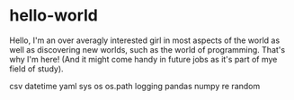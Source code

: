 # hello-world

Hello, 
I'm an over averagly interested girl in most aspects of the world as well as discovering new worlds, such as the world of programming. That's why I'm here! (And it might come handy in future jobs as it's part of mye field of study).

csv
datetime
yaml
sys
os
os.path
logging
pandas
numpy
re
random
